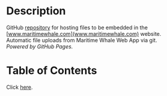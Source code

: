 # Description
GitHub [repository](https://github.com/riwhale/riwhale.github.io/) for hosting files to be embedded in the [www.maritimewhale.com](www.maritimewhale.com) website.
<br/>Automatic file uploads from Maritime Whale Web App via git.
<br/>*Powered by GitHub Pages.*

# Table of Contents
Click [here](https://riwhale.github.io/contents.html).
